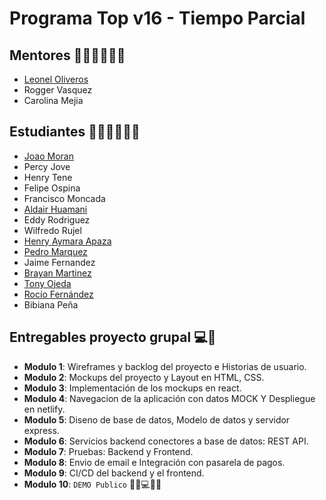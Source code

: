 # Programa Top v16 - Tiempo Parcial

## Mentores 👩🏻‍🏫👨🏼‍🏫

- [Leonel Oliveros](profiles/leonel-oliveros.md)
- Rogger Vasquez
- Carolina Mejia

## Estudiantes 👩🏻‍💻🧑🏼‍💻

- [Joao Moran](profiles/joao-moran.md)
- Percy Jove
- Henry Tene
- Felipe Ospina
- Francisco Moncada
- [Aldair Huamani](profiles/aldair-huamani.md)
- Eddy Rodriguez
- Wilfredo Rujel
- [Henry Aymara Apaza](profiles/henry-aymara.md)
- [Pedro Marquez](profiles/pedro-marquez.md)
- Jaime Fernandez
- [Brayan Martinez](profiles/brayan-martinez.md)
- [Tony Ojeda](profiles/tony-ojeda.md)
- [Rocío Fernández](profiles/rocio-fernandez.md)
- Bibiana Peña

## Entregables proyecto grupal 💻🤝

- **Modulo 1**: Wireframes y backlog del proyecto e Historias de usuario.
- **Modulo 2**: Mockups del proyecto y Layout en HTML, CSS.
- **Modulo 3**: Implementación de los mockups en react.
- **Modulo 4**: Navegacion de la aplicación con datos MOCK Y Despliegue en netlify.
- **Modulo 5**: Diseno de base de datos, Modelo de datos y servidor express.
- **Modulo 6**: Servicios backend conectores a base de datos: REST API.
- **Modulo 7**: Pruebas: Backend y Frontend.
- **Modulo 8**: Envio de email e Integración con pasarela de pagos.
- **Modulo 9**: CI/CD del backend y el frontend.
- **Modulo 10**: `DEMO Publico` 🎊🎉💻🎊🎉
